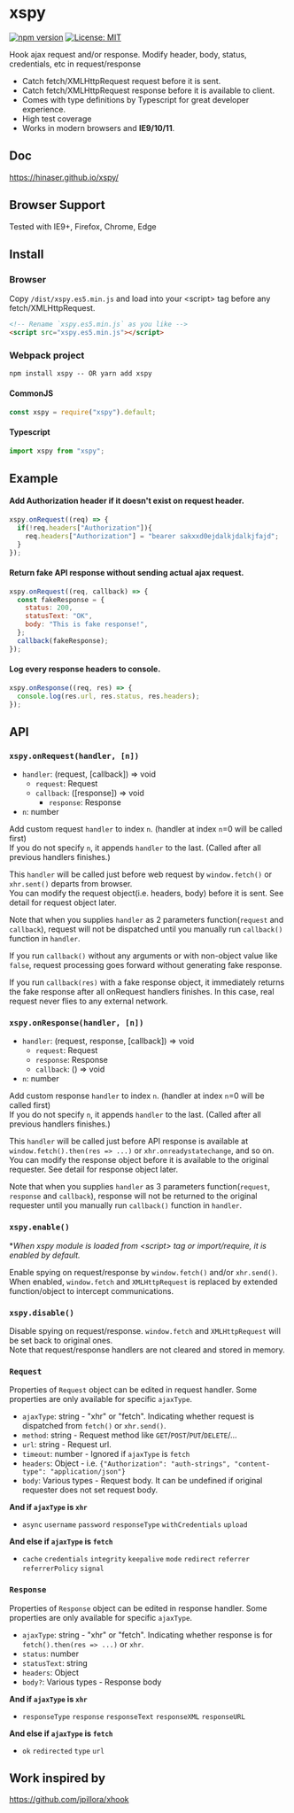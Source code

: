 # xspy
[![npm version](https://badge.fury.io/js/xspy.svg)](https://badge.fury.io/js/xspy) [![License: MIT](https://img.shields.io/badge/License-MIT-yellow.svg)](https://opensource.org/licenses/MIT)

Hook ajax request and/or response. Modify header, body, status, credentials, etc in request/response

- Catch fetch/XMLHttpRequest request before it is sent.
- Catch fetch/XMLHttpRequest response before it is available to client.
- Comes with type definitions by Typescript for great developer experience.
- High test coverage
- Works in modern browsers and **IE9/10/11**.

## Doc
https://hinaser.github.io/xspy/

## Browser Support
Tested with IE9+, Firefox, Chrome, Edge

## Install
### Browser
Copy `/dist/xspy.es5.min.js` and load into your \<script\> tag before any fetch/XMLHttpRequest.

```html
<!-- Rename `xspy.es5.min.js` as you like -->
<script src="xspy.es5.min.js"></script>
```

### Webpack project

```
npm install xspy -- OR yarn add xspy
```
#### CommonJS
```js
const xspy = require("xspy").default;
```
#### Typescript
```typescript
import xspy from "xspy";
```

## Example

#### Add Authorization header if it doesn't exist on request header.

```js
xspy.onRequest((req) => {
  if(!req.headers["Authorization"]){
    req.headers["Authorization"] = "bearer sakxxd0ejdalkjdalkjfajd";
  }
});
```

#### Return fake API response without sending actual ajax request.
```js
xspy.onRequest((req, callback) => {
  const fakeResponse = {
    status: 200,
    statusText: "OK",
    body: "This is fake response!",
  };
  callback(fakeResponse);
});
```

#### Log every response headers to console.
```js
xspy.onResponse((req, res) => {
  console.log(res.url, res.status, res.headers);
});
```

## API

### `xspy.onRequest(handler, [n])`
- `handler`: (request, [callback]) => void
  - `request`: Request
  - `callback`: ([response]) => void
    - `response`: Response
- `n`: number

Add custom request `handler` to index `n`. (handler at index `n`=0 will be called first)  
If you do not specify `n`, it appends `handler` to the last. (Called after all previous handlers finishes.)

This `handler` will be called just before web request by `window.fetch()` or `xhr.sent()` departs from browser.  
You can modify the request object(i.e. headers, body) before it is sent. See detail for request object later.

Note that when you supplies `handler` as 2 parameters function(`request` and `callback`),
request will not be dispatched until you manually run `callback()` function in `handler`.

If you run `callback()` without any arguments or with non-object value like `false`, 
request processing goes forward without generating fake response.

If you run `callback(res)` with a fake response object, it immediately returns the fake response after all onRequest handlers
finishes. In this case, real request never flies to any external network.

### `xspy.onResponse(handler, [n])`
- `handler`: (request, response, [callback]) => void
  - `request`: Request
  - `response`: Response
  - `callback`: () => void
- `n`: number

Add custom response `handler` to index `n`. (handler at index `n`=0 will be called first)  
If you do not specify `n`, it appends `handler` to the last. (Called after all previous handlers finishes.)

This `handler` will be called just before API response is available at
`window.fetch().then(res => ...)` or `xhr.onreadystatechange`, and so on.  
You can modify the response object before it is available to the original requester. See detail for response object later.

Note that when you supplies `handler` as 3 parameters function(`request`, `response` and `callback`),
response will not be returned to the original requester until you manually run `callback()` function in `handler`.

### `xspy.enable()`

**When xspy module is loaded from \<script\> tag or import/require, it is enabled by default.*

Enable spying on request/response by `window.fetch()` and/or `xhr.send()`.
When enabled, `window.fetch` and `XMLHttpRequest` is replaced by extended function/object to intercept communications.

### `xspy.disable()`

Disable spying on request/response. `window.fetch` and `XMLHttpRequest` will be set back to original ones.  
Note that request/response handlers are not cleared and stored in memory.

### `Request`

Properties of `Request` object can be edited in request handler.
Some properties are only available for specific `ajaxType`.

- `ajaxType`: string - "xhr" or "fetch". Indicating whether request is dispatched from `fetch()` or `xhr.send()`.
- `method`: string - Request method like `GET`/`POST`/`PUT`/`DELETE`/...
- `url`: string - Request url.
- `timeout`: number - Ignored if `ajaxType` is `fetch`
- `headers`: Object - i.e. `{"Authorization": "auth-strings", "content-type": "application/json"}`
- `body`: Various types - Request body. It can be undefined if original requester does not set request body.

**And if `ajaxType` is `xhr`**
- `async` `username` `password` `responseType` `withCredentials` `upload`

**And else if `ajaxType` is `fetch`**
- `cache` `credentials` `integrity` `keepalive` `mode` `redirect` `referrer` `referrerPolicy` `signal`

### `Response`

Properties of `Response` object can be edited in response handler.
Some properties are only available for specific `ajaxType`.

- `ajaxType`: string - "xhr" or "fetch". Indicating whether response is for `fetch().then(res => ...)` or `xhr`.
- `status`: number
- `statusText`: string
- `headers`: Object
- `body?`: Various types - Response body

**And if `ajaxType` is `xhr`**
- `responseType` `response` `responseText` `responseXML` `responseURL`
 
**And else if `ajaxType` is `fetch`**
- `ok` `redirected` `type` `url`
 
## Work inspired by

https://github.com/jpillora/xhook
